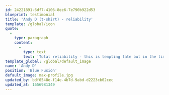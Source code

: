 ```yaml
---
id: 24221891-6df7-4106-8ee6-7e790b922d53
blueprint: testimonial
title: 'Andy D (t-shirt) - reliability'
template: /global/icon
quote:
  -
    type: paragraph
    content:
      -
        type: text
        text: 'Total reliability - this is tempting fate but in the time I''ve had servers with you I have never needed to contact you for support around the usual issues that seem to plague other providers: lost packets, downtime from broken routers etc. That peace of mind and improved productivity (time to focus on valuable work instead of resolving problems) has been great.'
template_global: /global/default_image
name: 'Andy D'
position: 'Blue Fusion'
default_image: max-profile.jpg
updated_by: bdf0548e-f14e-4b7d-9abd-d2223cb02cec
updated_at: 1656981349
---
```

